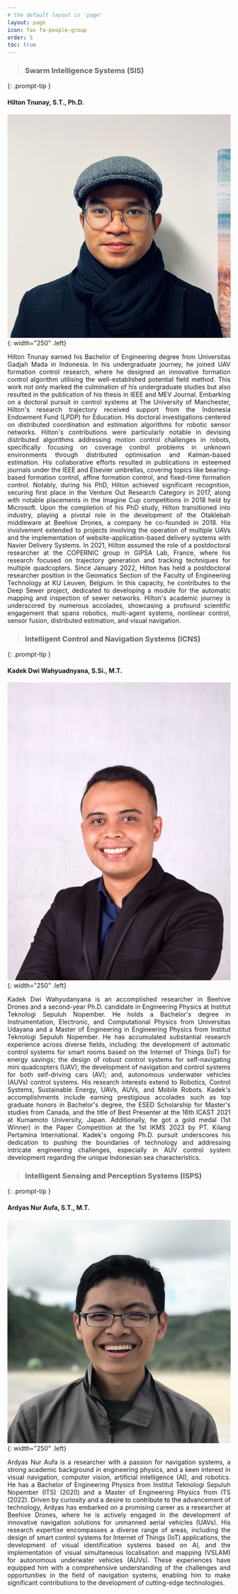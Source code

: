 ```yaml
---
# the default layout is 'page'
layout: page
icon: fas fa-people-group
order: 5
toc: true
---
```


> ### **Swarm Intelligence Systems (SIS)**
{: .prompt-tip }
#### **Hilton Tnunay, S.T., Ph.D.**
![KDW](/assets/img/people/HT.jpg){: width="250" .left}
<p style="text-align: justify;">
Hilton Tnunay earned his Bachelor of Engineering degree from Universitas Gadjah Mada in Indonesia. In his undergraduate journey, he joined UAV formation control research, where he designed an innovative formation control algorithm utilising the well-established potential field method. This work not only marked the culmination of his undergraduate studies but also resulted in the publication of his thesis in IEEE and MEV Journal.
<!-- </p>
<p style="text-align: justify;"> -->
Embarking on a doctoral pursuit in control systems at The University of Manchester, Hilton's research trajectory received support from the Indonesia Endowment Fund (LPDP) for Education. His doctoral investigations centered on distributed coordination and estimation algorithms for robotic sensor networks. Hilton's contributions were particularly notable in devising distributed algorithms addressing motion control challenges in robots, specifically focusing on coverage control problems in unknown environments through distributed optimisation and Kalman-based estimation. His collaborative efforts resulted in publications in esteemed journals under the IEEE and Elsevier umbrellas, covering topics like bearing-based formation control, affine formation control, and fixed-time formation control. Notably, during his PhD, Hilton achieved significant recognition, securing first place in the Venture Out Research Category in 2017, along with notable placements in the Imagine Cup competitions in 2018 held by Microsoft.
<!-- </p>
<p style="text-align: justify;"> -->
Upon the completion of his PhD study, Hilton transitioned into industry, playing a pivotal role in the development of the Otaklebah middleware at Beehive Drones, a company he co-founded in 2018. His involvement extended to projects involving the operation of multiple UAVs and the implementation of website-application-based delivery systems with Navier Delivery Systems. In 2021, Hilton assumed the role of a postdoctoral researcher at the COPERNIC group in GIPSA Lab, France, where his research focused on trajectory generation and tracking techniques for multiple quadcopters. Since January 2022, Hilton has held a postdoctoral researcher position in the Geomatics Section of the Faculty of Engineering Technology at KU Leuven, Belgium. In this capacity, he contributes to the Deep Sewer project, dedicated to developing a module for the automatic mapping and inspection of sewer networks. Hilton's academic journey is underscored by numerous accolades, showcasing a profound scientific engagement that spans robotics, multi-agent systems, nonlinear control, sensor fusion, distributed estimation, and visual navigation.
</p>

> ### **Intelligent Control and Navigation Systems (ICNS)**
{: .prompt-tip }
#### **Kadek Dwi Wahyuadnyana, S.Si., M.T.**
![KDW](/assets/img/people/KDW.jpg){: width="250" .left}
<p style="text-align: justify;">Kadek Dwi Wahyudanyana is an accomplished researcher in Beehive Drones and a second-year Ph.D. candidate in Engineering Physics at Institut Teknologi Sepuluh Nopember. He holds a Bachelor&apos;s degree in Instrumentation, Electronic, and Computational Physics from Universitas Udayana and a Master of Engineering in Engineering Physics from Institut Teknologi Sepuluh Nopember. He has accumulated substantial research experience across diverse fields, including: the development of automatic control systems for smart rooms based on the Internet of Things (IoT) for energy savings; the design of robust control systems for self-navigating mini quadcopters (UAV); the development of navigation and control systems for both self-driving cars (AV); and, autonomous underwater vehicles (AUVs) control systems. His research interests extend to Robotics, Control Systems, Sustainable Energy, UAVs, AUVs, and Mobile Robots. Kadek&apos;s accomplishments include earning prestigious accolades such as top graduate honors in Bachelor&apos;s degree, the ESED Scholarship for Master&apos;s studies from Canada, and the title of Best Presenter at the 16th ICAST 2021 at Kumamoto University, Japan. Additionally, he got a gold medal (1st Winner) in the Paper Competition at the 1st IKMS 2023 by PT. Kilang Pertamina International. Kadek&apos;s ongoing Ph.D. pursuit underscores his dedication to pushing the boundaries of technology and addressing intricate engineering challenges, especially in AUV control system development regarding the unique Indonesian sea characteristics.</p>

> ### **Intelligent Sensing and Perception Systems (ISPS)**
{: .prompt-tip }
#### **Ardyas Nur Aufa, S.T., M.T.**
![ANA](/assets/img/people/ANA.jpg){: width="250" .left}
<p style="text-align: justify;">Ardyas Nur Aufa is a researcher with a passion for navigation systems, a strong academic background in engineering physics, and a keen interest in visual navigation, computer vision, artificial intelligence (AI), and robotics. He has a Bachelor of Engineering Physics from Institut Teknologi Sepuluh Nopember (ITS) (2020) and a Master of Engineering Physics from ITS (2022). Driven by curiosity and a desire to contribute to the advancement of technology, Ardyas has embarked on a promising career as a researcher at Beehive Drones, where he is actively engaged in the development of innovative navigation solutions for unmanned aerial vehicles (UAVs). His research expertise encompasses a diverse range of areas, including the design of smart control systems for Internet of Things (IoT) applications, the development of visual identification systems based on AI, and the implementation of visual simultaneous localisation and mapping (VSLAM) for autonomous underwater vehicles (AUVs). These experiences have equipped him with a comprehensive understanding of the challenges and opportunities in the field of navigation systems, enabling him to make significant contributions to the development of cutting-edge technologies.</p>